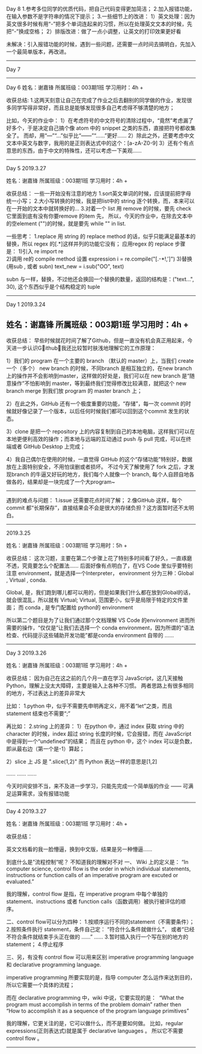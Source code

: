 
Day 8
1.参考多位同学的优质代码，把自己代码变得更加简洁；
2.加入报错功能，在输入参数不是字符串的情况下提示；
3.一些细节上的改进：
    1）英文处理：因为英文很多时候有用“-”把多个单词连起来的习惯，所以在处理英文文本的时候，先把“-”换成空格；
    2）排版改进：做了一点小调整，让英文的打印效果更好看

未解决：引入报错功能的时候，遇到一些问题，还需要一点时间去搞明白，先加入一个最简单版本，再改进。

<hr>

Day 7


<hr>

Day 6
姓名：谢嘉锋
所属班级：003期1班
学习用时：4h +

收获总结:
1.这两天刻意让自己在完成了作业之后去翻别的同学做的作业，发现很多同学写得非常好，而且总是能够发现很多自己考虑得不够清楚的地方；

比如，今天的作业中：
1）在考虑符号的中文符号的清除过程中，“竟然”考虑漏了好多个，于是决定自己搞个像 atom 中的 snippet 之类的东西，直接把符号都收集全了。
而却，用“—”“…”似乎比“——”“……”更好……
2）除此之外，还要考虑中文文本中英文与数字，我用的是正则表达式中的这个：[a-zA-Z0-9]
3）还有个有点意思的东西，由于中文的特殊性，还可以考虑一下美观……

<hr>
Day 5
2019.3.27

姓名：谢嘉锋
所属班级：003期1班
学习用时：4h +

收获总结：
一些一开始没有注意的地方
1.sort英文单词的时候，应该提前把字母统一小写；
2.大小写转换的时候，我是把list中的 string 逐个转换，而，本来可以在一开始的文本中就转换好的...
3.对着一个 list 用 remove 的时候，要先 check 它里面到底有没有你要remove 的item 先，
所以，今天的作业中，在除去文本中的空element ("")的时候，就是要先 while "" in list.

一些思考：
1.replace
用 string 的 replace method 的话，似乎只能满足最基本的替换，所以 regex 的[\.\*]这样并列的功能它没有；
应用regex 的 replace 步骤是：
1)引入 re
import re  
2)调用 re的 compile method 设置 expression
i = re.compile("[\.\-\*\!\,\']")
3)替换 (用sub , 或者 subn)
text_new = i.sub("OO", text)

subn 与一样，替换，不过他还会换回一个替换的数量，返回的结构是：("text...", 30), 这个东西似乎是个结构稳定的 tuple




<hr>

Day 1
2019.3.24

姓名：谢嘉锋
所属班级：003期1班
学习用时：4h +
---------------
收获总结：
早些时候就花时间了解了Github，但是一直没有机会真正用起来，今天进一步认识Github，我还比较暂时肤浅地理解它的工作原理：

1）我们的 program 在一个主要的 branch （默认的 master）上，当我们 create 一个（多个） new branch 的时候，不同branch 是相互独立的，在new branch 上的操作并不会影响到master，这样做的好处是，我们可以在 new branch 是“随意操作”不怕影响到 master，等到最终我们觉得修改比较满意，就把这个 new branch merge 到我们放 program 的 master branch 上；

2）在此之外，GitHub 还有一个极度重要的功能，“存储”，每一次 commit 的时候就好像记录了一个版本，以后任何时候我们都可以回到这个commit 发生的状态。

3）clone 是把一个 repository 上的内容复制到自己的本地电脑，这样我们可以在本地更便利高效的操作；而本地与远端的互动通过 push 与 pull 完成，可以在终端或者 GitHub Desktop 上完成；

4）我自己偶尔在使用的时候，一直觉得 GitHub 的这个“存储功能”特别好，数据放在上面特别安全，不用怕误删或者损坏。
不过今天了解使用了 fork 之后，才发现branch 的牛逼又好玩的地方，我们每个人就像一个 branch, 每个人自顾自地各做各的，结果却是一块完成了一个大program~

--------------------

遇到的难点与问题：
1.issue 还需要花点时间了解；
2.像GitHub  这样，每个 commit 都“长期保存”，直接结果会不会是很大的存储负担？这方面暂时还不太明白。

<hr>

2019.3.25

姓名：谢嘉锋
所属班级：003期1班
学习用时：5h +

收获总结：
这次习题，主要在第二个步骤上花了特别多时间看了好久，一直琢磨不透，究竟要怎么个配置法......
后面好像有点明白了，在VS Code 里似乎要特别注意 environment，就是选择一个Interpreter， environment 分为三种：Global , Virtual , conda.

Global, 是，我们跑到哪儿都可以用的，但是如果我们什么都在放到Global的话，就会很混乱，所以就有 Virtual;
Virtual, 范围更小，似乎是局限于特定的文件里面；
而 conda , 是专门配置给 python的 environment

所以第二个题目是为了让我们通过那个文档理解 VS Code 的environment
进而所需要的操作，“仅仅是”让我们去选择一个 conda environment，因为所谓的“语法检查、代码提示这些辅助开发功能”都是conda environment 自带的 ……

<hr>


Day 3
2019.3.26

姓名：谢嘉锋
所属班级：003期1班
学习用时：4h +

收获总结：
因为自己在这之前的几个月一直在学习 JavaScript，这几天接触 Python，理解上没太大障碍，主要是输入上各种不习惯。
两者思路上有很多相同的地方，不过表达上的差异非常大

比如：
1.python 中，似乎不需要先申明再定义，用不着“let”之类，而且 statement 结束也不需要“;”

再比如：
2.string 上的差异：
1）在python 中，通过 index 获取 string 中的 character 的时候，index 超过 string 长度的时候，它会报错，而在 JavaScript 中是得到一个“undefined”的结果；
而且在 python 中，这个 index 可以是负数，即从最右边（第一个是-1）算起；

2）slice 上
JS 是 ".slice(1,2)"
而 Python 表达一样的意思是[1,2]

......
......
......

今天时间安排不当，来不及进一步学习，只能先完成一个简单版的作业 —— 可满足运算需求，没有报错功能

<hr>

Day 4
2019.3.27

姓名：谢嘉锋
所属班级：003期1班
学习用时：4h +

收获总结：

英文文档看的我一脸懵逼，换到中文版，结果是另一种懵逼……

到底什么是”流程控制“呢？
不知道我的理解对不对
一、
Wiki 上的定义是：
“In computer science, control flow is the order in which individual statements, instructions or function calls of an imperative program are excuted or evaluated.”

我的理解，control flow 是指，在 imperative program 中每个单独的 statement、instructions 或者 function calls（函数调用）被执行被评估的顺序。

二、control flow可以分为四种：
1.按顺序运行不同的statement（不需要条件）；
2.按照条件执行 statement，条件自己定：
“符合什么条件就做什么”，
或者“已经不符合条件就结束手头正在做的 ……”
......
3.暂时插入执行一个写在别的地方的 statement；
4.停止程序

三、另，有没有 control flow 可以用来区别 imperative programming language 和 declarative programming language.

imperative programming 所要实现的是，指导 computer 怎么运作来达到目的，所以它需要一个具体的流程；

而在 declarative programming 中，wiki 中说，它要实现的是：
 “What the program must accomplish in terms of the problem domain”
rather then
“How to accomplish it as a sequence of the program language primitives”

我的理解，它更关注的是，它可以做什么，而不是要如何做。
比如，regular expressions(正则表达式)就是属于 declarative languages 。
所以它不需要 control flow 。

<hr>

